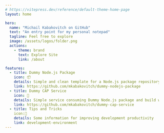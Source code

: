 ```yaml
---
# https://vitepress.dev/reference/default-theme-home-page
layout: home

hero:
  name: "Michail Kabakovitch on GitHub"
  text: "An entry point for my personal notepad"
  tagline: Feel free to explore
  image: /assets/logos/folder.png
  actions:
    - theme: brand
      text: Explore Site
      link: /about

features:
  - title: Dummy Node.js Package
    icon: 📦
    details: Simple and clean template for a Node.js package repository
    link: https://github.com/mkabakovitch/dummy-nodejs-package
  - title: Dummy CAP Service
    icon: 🧰
    details: Simple service consuming Dummy Node.js package and build with CAP
    link: https://github.com/mkabakovitch/dummy-cap-service
  - title: Tips and Tricks
    icon:🔮
    details: Some information for improving development productivity
    link: development-environment
---
```

